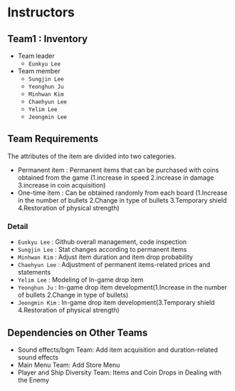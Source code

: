 # Instructors

## Team1 : Inventory

- Team leader
    - `Eunkyu Lee`
- Team member
    - `Sungjin Lee`
    - `Yeonghun Ju`
    - `Minhwan Kim`
    - `Chaehyun Lee`
    - `Yelim Lee`
    - `Jeongmin Lee`

## Team Requirements
The attributes of the item are divided into two categories.

- Permanent item : Permanent items that can be purchased with coins obtained from the game (1.increase in speed 2.increase in damage 3.increase in coin acquisition)
- One-time item : Can be obtained randomly from each board (1.Increase in the number of bullets 2.Change in type of bullets 3.Temporary shield 4.Restoration of physical strength)

### Detail

- `Eunkyu Lee` : Github overall management, code inspection
- `Sungjin Lee` : Stat changes according to permanent items
- `Minhwan Kim` : Adjust item duration and item drop probability
- `Chaehyun Lee` : Adjustment of permanent items-related prices and statements
- `Yelim Lee` : Modeling of In-game drop item
- `Yeonghun Ju` : In-game drop item development(1.Increase in the number of bullets 2.Change in type of bullets)
- `Jeongmin Kim` : In-game drop item development(3.Temporary shield 4.Restoration of physical strength)

## Dependencies on Other Teams

- Sound effects/bgm Team: Add item acquisition and duration-related sound effects
- Main Menu Team: Add Store Menu
- Player and Ship Diversity Team: Items and Coin Drops in Dealing with the Enemy
